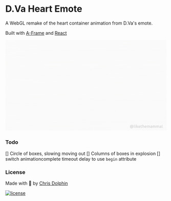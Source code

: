 D.Va Heart Emote
=========

A WebGL remake of the heart container animation from D.Va's emote.

Built with [A-Frame](https://aframe.io/) and [React](https://reactjs.org/)

![Demo gif](example/dva_heart_emote_demo.gif)

### Todo
[] Circle of boxes, slowing moving out
[] Columns of boxes in explosion
[] switch animationcomplete timeout delay to use `begin` attribute

### License

Made with 🍊 by [Chris Dolphin](https://github.com/likethemammal)

[![license](https://img.shields.io/github/license/likethemammal/dva-heart-emote.svg?style=flat-square)](https://github.com/likethemammal/dva-heart-emote/blob/master/LICENSE)
